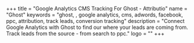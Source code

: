 +++
title = "Google Analytics CMS Tracking For Ghost - Attributio"
name = "Ghost"
keywords = "ghost, , google analytics, cms, adwords, facebook, ppc, attribution, track leads, conversion tracking"
description = "Connect Google Analytics with Ghost to find our where your leads are coming from. Track leads from the source - from search to ppc."
logo = ""
+++
